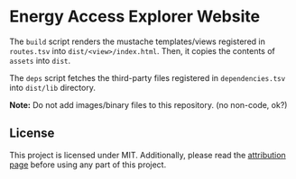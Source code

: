 # Energy Access Explorer Website

The `build` script renders the mustache templates/views registered in
`routes.tsv` into `dist/<view>/index.html`. Then, it copies the contents of
`assets` into `dist`.

The `deps` script fetches the third-party files registered in `dependencies.tsv`
into `dist/lib` directory.

**Note:** Do not add images/binary files to this repository. (no non-code, ok?)

## License

This project is licensed under MIT. Additionally, please read the
[attribution page](https://www.energyaccessexplorer.org/attribution)
before using any part of this project.
